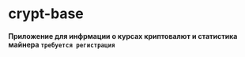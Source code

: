 # crypt-base

#### Приложение для инфрмации о курсах криптовалют и статистика майнера `требуется регистрация`
